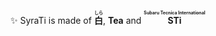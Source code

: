 ✨ SyraTi is made of **<ruby><rt></rt>白<rp>（</rp><rt>しら</rt><rp>）</rp></ruby>**, **Tea** and **<ruby><rt></rt>STi<rp>（</rp><rt>Subaru Tecnica International</rt><rp>）</rp></ruby>**
<!--
### I'm A
- ⚙️FE engineer
- 🎣Angler
- ⛺Camper
- 🏎️Car Fan

**SyraTi/SyraTi** is a ✨ _special_ ✨ repository because its `README.md` (this file) appears on your GitHub profile.

Here are some ideas to get you started:

- 🔭 I’m currently working on ...
- 🌱 I’m currently learning ...
- 👯 I’m looking to collaborate on ...
- 🤔 I’m looking for help with ...
- 💬 Ask me about ...
- 📫 How to reach me: ...
- 😄 Pronouns: ...
- ⚡ Fun fact: ...
-->

